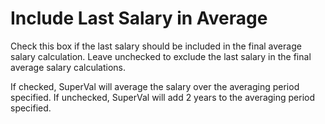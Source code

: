 # Include Last Salary in Average

Check this box if the last salary should be included in the final
average salary calculation. Leave unchecked to exclude the last salary
in the final average salary calculations.

If checked, SuperVal will average the salary over the averaging period
specified. If unchecked, SuperVal will add 2 years to the averaging
period specified.
